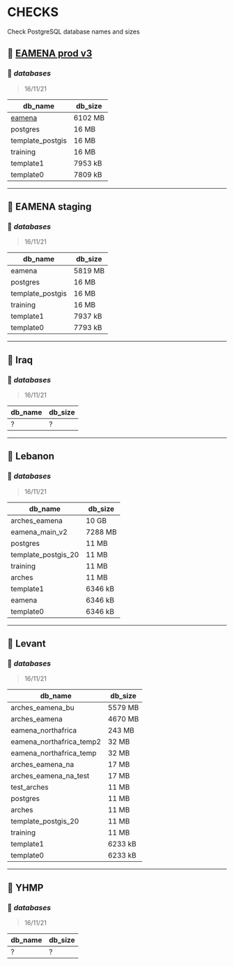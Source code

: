 # CHECKS

Check PostgreSQL database names and sizes

## :electric_plug: [EAMENA prod v3](https://github.com/eamena-oxford/eamena-arches-dev/blob/main/check/check.md#electric_plug-eamena-prod-v3)

### :floppy_disk: *databases*
> 16/11/21
      
|db_name|db_size|
| -- | -- |
|[eamena](https://github.com/eamena-oxford/eamena-arches-dev/blob/main/check/check_db_schema.md#page_with_curl-schemas)|6102 MB|
|postgres|16 MB|
|template_postgis|16 MB|
|training|16 MB|
|template1|7953 kB|
|template0|7809 kB|

---
      
## :electric_plug: EAMENA staging

### :floppy_disk: *databases*
> 16/11/21
      
|db_name|db_size|
| -- | -- |
|eamena|5819 MB|
|postgres|16 MB|
|template_postgis|16 MB|
|training|16 MB|
|template1|7937 kB|
|template0|7793 kB|

---
      
## :electric_plug: Iraq

### :floppy_disk: *databases*
> 16/11/21
      
|db_name|db_size|
| -- | -- |
|?|?|

---

## :electric_plug: Lebanon

### :floppy_disk: *databases*
> 16/11/21
      
|db_name|db_size|
| -- | -- |
|arches_eamena|10 GB|
|eamena_main_v2|7288 MB|
|postgres|11 MB|
|template_postgis_20|11 MB|
|training|11 MB|
|arches|11 MB|
|template1|6346 kB|
|eamena|6346 kB|
|template0|6346 kB|

---
      
## :electric_plug: Levant

### :floppy_disk: *databases*
> 16/11/21
      
|db_name|db_size|
| -- | -- |
|arches_eamena_bu|5579 MB|
|arches_eamena|4670 MB|
|eamena_northafrica|243 MB|
|eamena_northafrica_temp2|32 MB|
|eamena_northafrica_temp|32 MB|
|arches_eamena_na|17 MB|
|arches_eamena_na_test|17 MB|
|test_arches|11 MB|
|postgres|11 MB|
|arches|11 MB|
|template_postgis_20|11 MB|
|training|11 MB|
|template1|6233 kB|
|template0|6233 kB|   

---
      
## :electric_plug: YHMP

### :floppy_disk: *databases*

> 16/11/21
      
|db_name|db_size|
| -- | -- |
|?|?|

